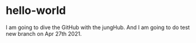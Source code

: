 # hello-world
I am going to dive the GitHub with the jungHub.
And I am going to do test new branch on Apr 27th 2021.
